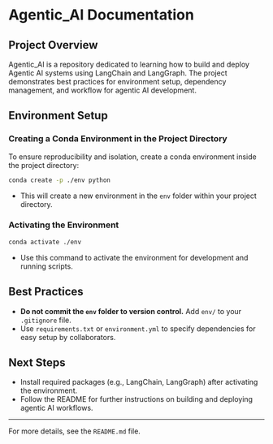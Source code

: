 # Agentic_AI Documentation

## Project Overview
Agentic_AI is a repository dedicated to learning how to build and deploy Agentic AI systems using LangChain and LangGraph. The project demonstrates best practices for environment setup, dependency management, and workflow for agentic AI development.

## Environment Setup

### Creating a Conda Environment in the Project Directory
To ensure reproducibility and isolation, create a conda environment inside the project directory:

```sh
conda create -p ./env python
```

- This will create a new environment in the `env` folder within your project directory.

### Activating the Environment

```sh
conda activate ./env
```

- Use this command to activate the environment for development and running scripts.

## Best Practices
- **Do not commit the `env` folder to version control.** Add `env/` to your `.gitignore` file.
- Use `requirements.txt` or `environment.yml` to specify dependencies for easy setup by collaborators.

## Next Steps
- Install required packages (e.g., LangChain, LangGraph) after activating the environment.
- Follow the README for further instructions on building and deploying agentic AI workflows.

---
For more details, see the `README.md` file.

